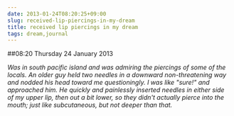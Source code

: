 ```yaml
---
date: 2013-01-24T08:20:25+09:00
slug: received-lip-piercings-in-my-dream
title: received lip piercings in my dream
tags: dream,journal
---
```


##08:20 Thursday 24 January 2013

_Was in south pacific island and was admiring the piercings of some of the locals.  An older guy held two needles in a downward non-threatening way and nodded his head toward me questioningly.  I was like "sure!" and approached him.  He  quickly and painlessly inserted needles in either side of my upper lip, then out a bit lower, so they didn't actually pierce into the mouth; just like subcutaneous, but not deeper than that._
